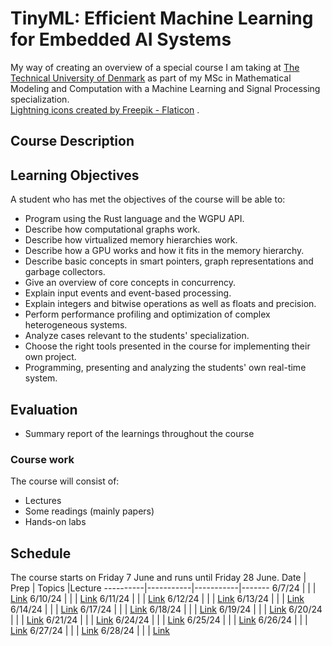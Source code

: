 # TinyML: Efficient Machine Learning for Embedded AI Systems

My way of creating an overview of a special course I am taking at [The Technical University of Denmark](https://www.dtu.dk/) as 
part of my MSc in Mathematical Modeling and Computation with a Machine Learning and Signal Processing specialization.  
<a href="https://www.flaticon.com/free-icons/lightning" title="lightning icons">Lightning icons created by Freepik - Flaticon</a>
.

## Course Description

## Learning Objectives

A student who has met the objectives of the course will be able to:

* Program using the Rust language and the WGPU API.
* Describe how computational graphs work.
* Describe how virtualized memory hierarchies work.
* Describe how a GPU works and how it fits in the memory hierarchy.
* Describe basic concepts in smart pointers, graph representations and garbage collectors.
* Give an overview of core concepts in concurrency.
* Explain input events and event-based processing.
* Explain integers and bitwise operations as well as floats and precision.
* Perform performance profiling and optimization of complex heterogeneous systems.
* Analyze cases relevant to the students' specialization.
* Choose the right tools presented in the course for implementing their own project.
* Programming, presenting and analyzing the students' own real-time system.

## Evaluation
* Summary report of the learnings throughout the course

### Course work
The course will consist of:
* Lectures
* Some readings (mainly papers)
* Hands-on labs

## Schedule
The course starts on Friday 7 June and runs until Friday 28 June.
Date      | Prep      | Topics    |Lecture
----------|-----------|-----------|-------
6/7/24  | | | [Link][0]
6/10/24 | | | [Link][0]
6/11/24 | | | [Link][0]
6/12/24 | | | [Link][0] 
6/13/24 | | | [Link][0] 
6/14/24 | | | [Link][0] 
6/17/24 | | | [Link][0] 
6/18/24 | | | [Link][0] 
6/19/24 | | | [Link][0] 
6/20/24 | | | [Link][0] 
6/21/24 | | | [Link][0] 
6/24/24 | | | [Link][0] 
6/25/24 | | | [Link][0] 
6/26/24 | | | [Link][0] 
6/27/24 | | | [Link][0] 
6/28/24 | | | [Link][0] 

[0]: https://hanlab.mit.edu/courses/2023-fall-65940
[1]: 
[2]: 
[3]: 
[4]: 
[5]: 
[6]: 
[7]: 
[8]: 
[9]: 
[10]:
